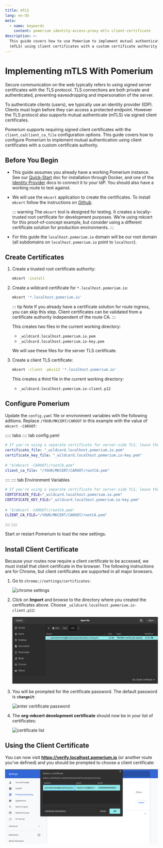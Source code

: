 ```yaml
---
title: mTLS
lang: en-US
meta:
  - name: keywords
    content: pomerium identity-access-proxy mtls client-certificate
description: >-
  This guide covers how to use Pomerium to implement mutual authentication
  (mTLS) using client certificates with a custom certificate authority.
---
```


# Implementing mTLS With Pomerium

Secure communication on the web typically refers to using signed server certificates with the TLS protocol. TLS connections are both private and authenticated, preventing eavesdropping and impersonation of the server.

To authenticate clients (users), we typically use an identity provider (IDP). Clients must login before they can access a protected endpoint. However the TLS protocol also supports mutual authenticate (mTLS) via signed client certificates.

Pomerium supports requiring signed client certificates with the `client_ca`/`client_ca_file` configuration options. This guide covers how to configure Pomerium to implement mutual authentication using client certificates with a custom certificate authority.

## Before You Begin

- This guide assumes you already have a working Pomerium instance. See our [Quick-Start] doc for installation through Docker, and one of the [Identity Provider] docs to connect it to your IdP. You should also have a working route to test against.

- We will use the `mkcert` application to create the certificates. To install `mkcert` follow the instructions on [Github](https://github.com/FiloSottile/mkcert#installation).

    ::: warning
    The `mkcert` tool is designed for testing. It creates a locally-trusted root certificate for development purposes. We're using mkcert for this proof-of-concept example, but consider using a different certificate solution for production environments.
    :::

- For this guide the `localhost.pomerium.io` domain will be our root domain (all subdomains on `localhost.pomerium.io` point to `localhost`).

## Create Certificates

1. Create a trusted root certificate authority:

    ```bash
    mkcert -install
    ```

1. Create a wildcard certificate for `*.localhost.pomerium.io`:

    ```bash
    mkcert '*.localhost.pomerium.io'
    ```

    ::: tip Note
    If you already have a certificate solution for route ingress, you can skip this step. Client certificates can be validated from a certificate authority independent of the route CA.
    :::

    This creates two files in the current working directory:

    - `_wildcard.localhost.pomerium.io.pem`
    - `_wildcard.localhost.pomerium.io-key.pem`

    We will use these files for the server TLS certificate.

1. Create a client TLS certificate:

    ```bash
    mkcert -client -pkcs12 '*.localhost.pomerium.io'
    ```

    This creates a third file in the current working directory:

    - `_wildcard.localhost.pomerium.io-client.p12`

## Configure Pomerium

Update the `config.yaml` file or environment variables with the following aditions. Replace `/YOUR/MKCERT/CAROOT` in this example with the value of `mkcert -CAROOT`:

::::: tabs
:::: tab config.yaml

```yaml
# If you're using a separate certificate for server-side TLS, leave these keys unchanged.
certificate_file: "_wildcard.localhost.pomerium.io.pem"
certificate_key_file: "_wildcard.localhost.pomerium.io-key.pem"

# "$(mkcert -CAROOT)/rootCA.pem"
client_ca_file: "/YOUR/MKCERT/CAROOT/rootCA.pem"
```

::::
:::: tab Environment Variables
```bash
# If you're using a separate certificate for server-side TLS, leave these variables unchanged.
CERTIFICATE_FILE="_wildcard.localhost.pomerium.io.pem"
CERTIFICATE_KEY_FILE="_wildcard.localhost.pomerium.io-key.pem"

# "$(mkcert -CAROOT)/rootCA.pem"
CLIENT_CA_FILE="/YOUR/MKCERT/CAROOT/rootCA.pem"
```
::::
:::::

Start or restart Pomerium to load the new settings.

## Install Client Certificate

Because your routes now require a client certificate to be accessed, we must install that client certificate in the browser. The following instructions are for Chrome, but client certificates are supported in all major browsers.

1. Go to `chrome://settings/certificates`:

    ![chrome settings](./img/mtls/01-chrome-settings-certificates.png)

1. Click on **Import** and browse to the directory where you created the certificates above. Choose `_wildcard.localhost.pomerium.io-client.p12`:

    ![import client certificate](./img/mtls/02-import-client-certificate.png)

1. You will be prompted for the certificate password. The default password is **`changeit`**:

    ![enter certificate password](./img/mtls/03-enter-certificate-password.png)

1. The **org-mkcert development certificate** should now be in your list of certificates:

    ![certificate list](./img/mtls/04-certificate-list.png)

## Using the Client Certificate

You can now visit **<https://verify.localhost.pomerium.io>** (or another route you've defined) and you should be prompted to choose a client certificate:

![choose client certificate](./img/mtls/05-select-client-certificate.png)

[Quick-Start]: /docs/install/readme.md
[Identity Provider]: /docs/identity-providers/readme.md
